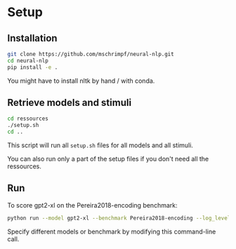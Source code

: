 
# Setup

## Installation
```bash
git clone https://github.com/mschrimpf/neural-nlp.git
cd neural-nlp
pip install -e .
```
You might have to install nltk by hand / with conda.

## Retrieve models and stimuli
```bash
cd ressources
./setup.sh
cd ..
```
This script will run all `setup.sh` files for all models and all stimuli.

You can also run only a part of the setup files if you don't need all the ressources.

## Run
To score gpt2-xl on the Pereira2018-encoding benchmark:

```bash
python run --model gpt2-xl --benchmark Pereira2018-encoding --log_level DEBUG
```

Specify different models or benchmark by modifying this command-line call.
